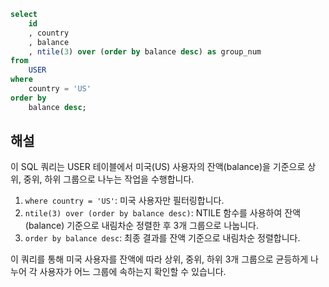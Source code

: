 ```sql
select 
    id
    , country
    , balance
    , ntile(3) over (order by balance desc) as group_num
from 
    USER
where 
    country = 'US'
order by
    balance desc;
```

## 해설

이 SQL 쿼리는 USER 테이블에서 미국(US) 사용자의 잔액(balance)을 기준으로 상위, 중위, 하위 그룹으로 나누는 작업을 수행합니다.

1. `where country = 'US'`: 미국 사용자만 필터링합니다.
2. `ntile(3) over (order by balance desc)`: NTILE 함수를 사용하여 잔액(balance) 기준으로 내림차순 정렬한 후 3개 그룹으로 나눕니다.
3. `order by balance desc`: 최종 결과를 잔액 기준으로 내림차순 정렬합니다.

이 쿼리를 통해 미국 사용자를 잔액에 따라 상위, 중위, 하위 3개 그룹으로 균등하게 나누어 각 사용자가 어느 그룹에 속하는지 확인할 수 있습니다.
